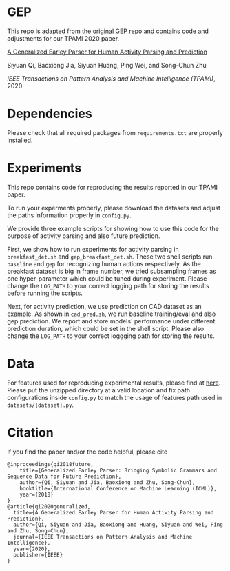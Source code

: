 # GEP

This repo is adapted from the [original GEP repo](https://github.com/SiyuanQi/generalized-earley-parser) and contains code and adjustments for our TPAMI 2020 paper.

[A Generalized Earley Parser for Human Activity Parsing and Prediction](https://ieeexplore.ieee.org/stamp/stamp.jsp?tp=&arnumber=9018126)

Siyuan Qi, Baoxiong Jia, Siyuan Huang, Ping Wei, and Song-Chun Zhu

*IEEE Transactions on Pattern Analysis and Machine Intelligence (TPAMI)*, 2020


# Dependencies

Please check that all required packages from ```requirements.txt``` are properly installed.


# Experiments

This repo contains code for reproducing the results reported in our TPAMI paper.

To run your experments properly, please download the datasets and adjust the paths information properly in ```config.py```.

We provide three example scripts for showing how to use this code for the purpose of activity parsing and also future prediction.

First, we show how to run experiments for activity parsing in ```breakfast_det.sh``` and ```gep_breakfast_det.sh```. These two shell scripts run ```baseline``` and ```gep``` for recognizing human actions respectively. As the breakfast dataset is big in frame number, we tried subsampling frames as one hyper-parameter which could be tuned during experiment. Please change the ```LOG_PATH``` to your correct logging path for storing the results before running the scripts.

Next, for activity prediction, we use prediction on CAD dataset as an example. As shown in ```cad_pred.sh```, we run baseline training/eval and also gep prediction. We report and store models' performance under different prediction duration, which could be set in the shell script. Please also change the ```LOG_PATH``` to your correct loggging path for storing the results.

# Data
For features used for reproducing experimental results, please find at [here](https://drive.google.com/file/d/1KVQtmidrjhnn4bqq-xeZ55_qfTUG6Nun/view?usp=sharing). Please put the unzipped directory at a valid location and fix path configurations inside ```config.py``` to match the usage of features path used in ```datasets/{dataset}.py```.



# Citation

If you find the paper and/or the code helpful, please cite
```
@inproceedings{qi2018future,
    title={Generalized Earley Parser: Bridging Symbolic Grammars and Sequence Data for Future Prediction},
    author={Qi, Siyuan and Jia, Baoxiong and Zhu, Song-Chun},
    booktitle={International Conference on Machine Learning (ICML)},
    year={2018}
}
@article{qi2020generalized,
  title={A Generalized Earley Parser for Human Activity Parsing and Prediction},
  author={Qi, Siyuan and Jia, Baoxiong and Huang, Siyuan and Wei, Ping and Zhu, Song-Chun},
  journal={IEEE Transactions on Pattern Analysis and Machine Intelligence},
  year={2020},
  publisher={IEEE}
}
```

